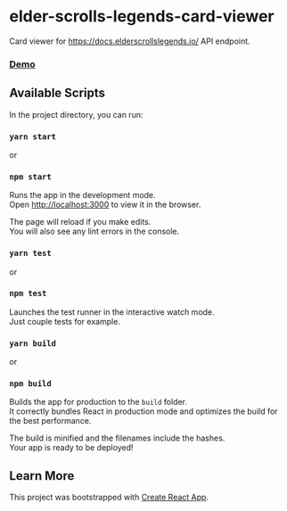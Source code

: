 # elder-scrolls-legends-card-viewer

Card viewer for https://docs.elderscrollslegends.io/ API endpoint.

### [Demo](https://sergey-zhidkov.github.io/elder-scrolls-legends-card-viewer/)

## Available Scripts

In the project directory, you can run:

### `yarn start`

or

### `npm start`

Runs the app in the development mode.<br />
Open [http://localhost:3000](http://localhost:3000) to view it in the browser.

The page will reload if you make edits.<br />
You will also see any lint errors in the console.

### `yarn test`

or

### `npm test`

Launches the test runner in the interactive watch mode.<br />
Just couple tests for example.

### `yarn build`

or

### `npm build`

Builds the app for production to the `build` folder.<br />
It correctly bundles React in production mode and optimizes the build for the best performance.

The build is minified and the filenames include the hashes.<br />
Your app is ready to be deployed!

## Learn More

This project was bootstrapped with [Create React App](https://github.com/facebook/create-react-app).
